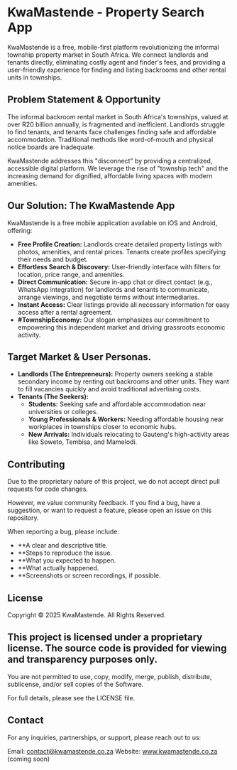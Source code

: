 # KwaMastende - Property Search App

KwaMastende is a free, mobile-first platform revolutionizing the informal township property market in South Africa.  We connect landlords and tenants directly, eliminating costly agent and finder's fees, and providing a user-friendly experience for finding and listing backrooms and other rental units in townships.

## Problem Statement & Opportunity

The informal backroom rental market in South Africa's townships, valued at over R20 billion annually, is fragmented and inefficient.  Landlords struggle to find tenants, and tenants face challenges finding safe and affordable accommodation.  Traditional methods like word-of-mouth and physical notice boards are inadequate.

KwaMastende addresses this "disconnect" by providing a centralized, accessible digital platform.  We leverage the rise of "township tech" and the increasing demand for dignified, affordable living spaces with modern amenities.

## Our Solution: The KwaMastende App

KwaMastende is a free mobile application available on iOS and Android, offering:

* **Free Profile Creation:** Landlords create detailed property listings with photos, amenities, and rental prices. Tenants create profiles specifying their needs and budget.
* **Effortless Search & Discovery:**  User-friendly interface with filters for location, price range, and amenities.
* **Direct Communication:** Secure in-app chat or direct contact (e.g., WhatsApp integration) for landlords and tenants to communicate, arrange viewings, and negotiate terms without intermediaries.
* **Instant Access:** Clear listings provide all necessary information for easy access after a rental agreement.
* **#TownshipEconomy:**  Our slogan emphasizes our commitment to empowering this independent market and driving grassroots economic activity.


## Target Market & User Personas.

* **Landlords (The Entrepreneurs):** Property owners seeking a stable secondary income by renting out backrooms and other units. They want to fill vacancies quickly and avoid traditional advertising costs.
* **Tenants (The Seekers):**
    * **Students:** Seeking safe and affordable accommodation near universities or colleges.
    * **Young Professionals & Workers:**  Needing affordable housing near workplaces in townships closer to economic hubs.
    * **New Arrivals:** Individuals relocating to Gauteng's high-activity areas like Soweto, Tembisa, and Mamelodi.

## Contributing
Due to the proprietary nature of this project, we do not accept direct pull requests for code changes.

However, we value community feedback. If you find a bug, have a suggestion, or want to request a feature, please open an issue on this repository.

When reporting a bug, please include:

* **A clear and descriptive title.
* **Steps to reproduce the issue.
* **What you expected to happen.
* **What actually happened.
* **Screenshots or screen recordings, if possible.

## License
Copyright © 2025 KwaMastende. All Rights Reserved.

## This project is licensed under a proprietary license. The source code is provided for viewing and transparency purposes only.

You are not permitted to use, copy, modify, merge, publish, distribute, sublicense, and/or sell copies of the Software.

For full details, please see the LICENSE file.

## Contact
For any inquiries, partnerships, or support, please reach out to us:

Email: contact@kwamastende.co.za
Website: www.kwamastende.co.za (coming soon)
